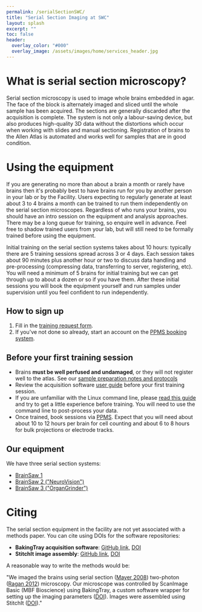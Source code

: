 ```yaml
---
permalink: /serialSectionSWC/
title: "Serial Section Imaging at SWC"
layout: splash
excerpt: ""
toc: false
header:
  overlay_color: "#000"
  overlay_image: /assets/images/home/services_header.jpg
---
```

 

# What is serial section microscopy?
Serial section microscopy is used to image whole brains embedded in agar. The face of the block is alternately imaged and sliced until the whole sample has been acquired. The sections are generally discarded after the acquisition is complete. The system is not only a labour-saving device, but also produces high-quality 3D data without the distortions which occur when working with slides and manual sectioning. Registration of brains to the Allen Atlas is automated and works well for samples that are in good condition. 



# Using the equipment
If you are generating no more than about a brain a month or rarely have brains then it's probably best to have brains run for you by another person in your lab or by the Facility. Users expecting to regularly generate at least about 3 to 4 brains a month can be trained to run them independently on the serial section microscopes. Regardless of who runs your brains, you should have an intro session on the equipment and analysis approaches. There may be a long queue for training, so enquire well in advance. Feel free to shadow trained users from your lab, but will still need to be formally trained before using the equipment.

Initial training on the serial section systems takes about 10 hours: typically there are 5 training sessions spread across 3 or 4 days. Each session takes about 90 minutes plus another hour or two to discuss data handling and pre-processing (compressing data, transferring to server, registering, etc). You will need a minimum of 5 brains for initial training but we can get through up to about a dozen or so if you have them. After these initial sessions you will book the equipment yourself and run samples under supervision until you feel confident to run independently.

## How to sign up
1. Fill in the [training request form](https://docs.google.com/forms/d/1Xc7nAnFPY-WcHhVj3GPAydwgg4b32WIovKITfZiilkU/edit).
2. If you've not done so already, start an account on the [PPMS booking system](https://swcmicroscopy.com/faq/). 


## Before your first training session
* Brains **must be well perfused and undamaged**, or they will not register well to the atlas. See our [sample preparation notes and protocols](https://bakingtray.mouse.vision/users/sample_prep)
* Review the acquisition software [user guide](https://bakingtray.mouse.vision/users/user_guide) before your first training session.
* If you are unfamiliar with the Linux command line, please [read this guide](https://stitchit.mouse.vision/further-reading/useful-linux-commands) and try to get a little experience before training. You will need to use the command line to post-process your data.
* Once trained, book sessions via [PPMS](https://ppms.eu/ucl-swc/?Imaging). Expect that you will need about about 10 to 12 hours per brain for cell counting and about 6 to 8 hours for bulk projections or electrode tracks.



## Our equipment
We have three serial section systems:

* [BrainSaw 1](https://github.com/SWC-Advanced-Microscopy/swc-advanced-microscopy.github.io/wiki/BrainSaw-1)
* [BrainSaw 2 ("NeuroVision")](https://github.com/SWC-Advanced-Microscopy/swc-advanced-microscopy.github.io/wiki/BrainSaw-2-(%22NeuroVision%22))
* [BrainSaw 3 ("OrganGrinder")](https://github.com/SWC-Advanced-Microscopy/swc-advanced-microscopy.github.io/wiki/BrainSaw-3-(%22OrganGrinder%22))


# Citing
The serial section equipment in the facility are not yet associated with a methods paper. You can cite using DOIs for the software repositories:

* **BakingTray acquisition software**: [GitHub link](https://github.com/SWC-Advanced-Microscopy/BakingTray), [DOI](https://zenodo.org/badge/latestdoi/96208671)
* **StitchIt image assembly**: [GitHub link](https://github.com/SWC-Advanced-Microscopy/StitchIt), [DOI](https://zenodo.org/badge/latestdoi/57851444)

A reasonable way to write the methods would be:

"We imaged the brains using serial section ([Mayer 2008](https://doi.org/10.1111/j.1365-2818.2008.02024.x)) two-photon ([Ragan 2012](https://www.ncbi.nlm.nih.gov/pmc/articles/PMC3297424/)) microscopy. Our microscope was controlled by ScanImage Basic (MBF Bioscience) using BakingTray, a custom software wrapper for setting up the imaging parameters ([DOI](https://zenodo.org/badge/latestdoi/96208671)). Images were assembled using StitchIt ([DOI](https://zenodo.org/badge/latestdoi/57851444))."

